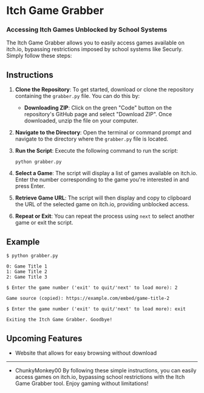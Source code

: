 # Itch Game Grabber

### Accessing Itch Games Unblocked by School Systems

The Itch Game Grabber allows you to easily access games available on itch.io, bypassing restrictions imposed by school systems like Securly. Simply follow these steps:

## Instructions

1. **Clone the Repository**: To get started, download or clone the repository containing the `grabber.py` file. You can do this by:

   - **Downloading ZIP**: Click on the green "Code" button on the repository's GitHub page and select "Download ZIP". Once downloaded, unzip the file on your computer.

2. **Navigate to the Directory**: Open the terminal or command prompt and navigate to the directory where the `grabber.py` file is located.

3. **Run the Script**: Execute the following command to run the script:
   ```
   python grabber.py
   ```

4. **Select a Game**: The script will display a list of games available on itch.io. Enter the number corresponding to the game you're interested in and press Enter.

5. **Retrieve Game URL**: The script will then display and copy to clipboard the URL of the selected game on itch.io, providing unblocked access.

6. **Repeat or Exit**: You can repeat the process using `next` to select another game or exit the script.

## Example

```
$ python grabber.py

0: Game Title 1
1: Game Title 2
2: Game Title 3

$ Enter the game number ('exit' to quit/'next' to load more): 2

Game source (copied): https://example.com/embed/game-title-2

$ Enter the game number ('exit' to quit/'next' to load more): exit

Exiting the Itch Game Grabber. Goodbye!
```

## Upcoming Features

- Website that allows for easy browsing without download

---
- ChunkyMonkey00
By following these simple instructions, you can easily access games on itch.io, bypassing school restrictions with the Itch Game Grabber tool. Enjoy gaming without limitations!
